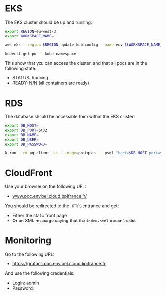# EKS

The EKS cluster should be up and running:

```bash
export REGION=eu-west-3
export WORKSPACE_NAME=

aws eks --region $REGION update-kubeconfig --name env-${WORKSPACE_NAME}-cluster

kubectl get po -n kube-namespace
```

This show that you can access the cluster,
and that all pods are in the following state:

- STATUS: Running
- READY: N/N (all containers are ready)


# RDS

The database should be accessible from within the EKS cluster:

```bash
export DB_HOST=
export DB_PORT=5432
export DB_NAME=
export DB_USER=
export DB_PASSWORD=

k run --rm pg-client -it --image=postgres -- psql "host=$DB_HOST port=$DB_PORT dbname=$DB_NAME user=$DB_USER password=$DB_PASSWORD sslmode=require"
```


# CloudFront

Use your browser on the following URL:

- www.poc.env.bel.cloud.bpifrance.fr/

You should be redirected to the `HTTPS` entrance and get:

- Either the static front page
- Or an XML message saying that the `index.html` doesn't exist


# Monitoring

Go to the following URL:

- https://grafana.poc.env.bel.cloud.bpifrance.fr

And use the following credentials:

- Login: admin
- Password: <Use the one in Secret Manager named env-poc-grafana-secret>
